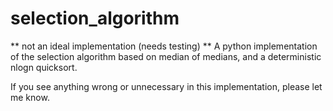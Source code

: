 # selection_algorithm
** not an ideal implementation (needs testing) **
A python implementation of the selection algorithm based on median of medians, and a deterministic nlogn quicksort.

If you see anything wrong or unnecessary in this implementation, please let me know.
